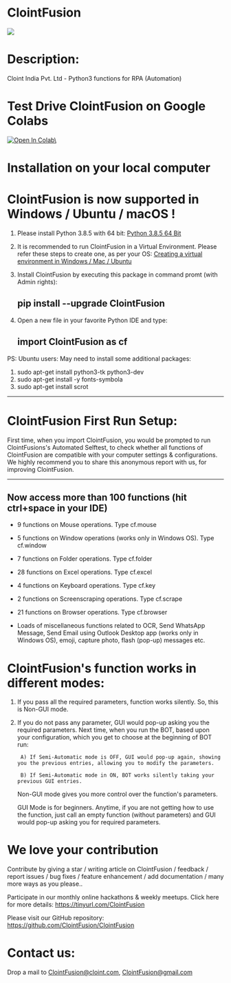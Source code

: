 # ClointFusion

<img src="https://1.bp.blogspot.com/-bsjlUEdJ35M/X1Wqcpfu9lI/AAAAAAAAAQw/8VKgirD4Uvcgdse3UiAYM1Ci9HbKSGtvwCLcBGAsYHQ/s122/Splash.png">

# Description: 
Cloint India Pvt. Ltd - Python3 functions for RPA (Automation)

# Test Drive ClointFusion on Google Colabs
<a href="https://colab.research.google.com/github/ClointFusion/ClointFusion/blob/master/ClointFusion_Labs.ipynb" target="_blank"><img src="https://colab.research.google.com/assets/colab-badge.svg" alt="Open In Colab\"/></a>

# Installation on your local computer

# ClointFusion is now supported in Windows / Ubuntu / macOS !

1. Please install Python 3.8.5 with 64 bit: <a href="https://www.python.org/downloads" target="_blank"> Python 3.8.5 64 Bit</a>

2. It is recommended to run ClointFusion in a Virtual Environment.
Please refer these steps to create one, as per your OS: <a href="https://packaging.python.org/guides/installing-using-pip-and-virtual-environments/#creating-a-virtual-environment" target="_blank">Creating a virtual environment in Windows / Mac / Ubuntu</a>

3. Install ClointFusion by executing this package in command promt (with Admin rights): 

    ## pip install --upgrade ClointFusion
4. Open a new file in your favorite Python IDE and type: 

    ## import ClointFusion as cf

PS: Ubuntu users: May need to install some additional packages:
1) sudo apt-get install python3-tk python3-dev
2) sudo apt-get install -y fonts-symbola
3) sudo apt-get install scrot

---
# ClointFusion First Run Setup: 
First time, when you import ClointFusion, you would be prompted to run ClointFusions's Automated Selftest, to check whether all functions of ClointFusion are compatible with your computer settings & configurations. We highly recommend you to share this anonymous report with us, for improving ClointFusion.

---

## Now access more than 100 functions (hit ctrl+space in your IDE)

* 9 functions on Mouse operations. Type cf.mouse 

* 5 functions on Window operations (works only in Windows OS). Type cf.window 

* 7 functions on Folder operations. Type cf.folder 

* 28 functions on Excel operations. Type cf.excel 

* 4 functions on Keyboard operations. Type cf.key

* 2 functions on Screenscraping operations. Type cf.scrape

* 21 functions on Browser operations. Type cf.browser

* Loads of miscellaneous functions related to OCR, Send WhatsApp Message, Send Email using Outlook Desktop app (works only in Windows OS), emoji, capture photo, flash (pop-up) messages etc.

# ClointFusion's function works in different modes:
1) If you pass all the required parameters, function works silently. So, this is Non-GUI mode.

2) If you do not pass any parameter, GUI would pop-up asking you the required parameters. Next time, when you run the BOT, based upon your configuration, which you get to choose at the beginning of BOT run:

        A) If Semi-Automatic mode is OFF, GUI would pop-up again, showing you the previous entries, allowing you to modify the parameters.

        B) If Semi-Automatic mode in ON, BOT works silently taking your previous GUI entries.

    Non-GUI mode gives you more control over the function's parameters.
 
    GUI Mode is for beginners. Anytime, if you are not getting how to use the function, just call an empty function (without parameters) and GUI would pop-up asking you for required parameters.

# We love your contribution
Contribute by giving a star / writing article on ClointFusion / feedback / report issues / bug fixes / feature enhancement / add documentation / many more ways as you please..

Participate in our monthly online hackathons & weekly meetups. Click here for more details: https://tinyurl.com/ClointFusion

Please visit our GitHub repository: https://github.com/ClointFusion/ClointFusion

# Contact us: 
Drop a mail to ClointFusion@cloint.com, ClointFusion@gmail.com